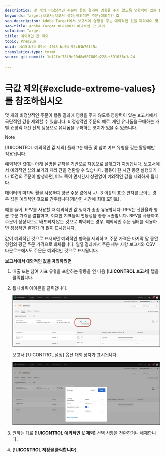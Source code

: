 ```yaml
---
description: 몇 개의 비정상적인 주문이 활동 결과에 영향을 주지 않도록 영향력이 있는 보고서에서 극단적인 값을 제외할 수 있습니다. 비정상적인 주문의 예로, 개인 유니폼을 구매하는 개별 쇼핑객 대신 전체 팀용으로 유니폼을 구매하는 코치가 있을 수 있습니다.
keywords: Target;보고서;보고서 설정;예외적인 주문;예외적인 값
seo-description: Adobe Target에서 보고서에 영향을 주는 예외적인 값을 제외하여 몇 가지 비정상적인 주문이 활동 결과에 영향을 주지 않습니다. 비정상적인 주문의 예로, 개인 유니폼을 구매하는 개별 쇼핑객 대신 전체 팀용으로 유니폼을 구매하는 코치가 있을 수 있습니다.
seo-title: Adobe Target 보고서에서 예외적인 값 제외
solution: Target
title: 예외적인 값 제외
topic: Premium
uuid: bb151b54-09ef-40b5-bc04-95c61b761f5a
translation-type: tm+mt
source-git-commit: 1df7fbf78f9e20d8a907809b228ed591036c1a24

---
```



# 극값 제외{#exclude-extreme-values}를 참조하십시오

몇 개의 비정상적인 주문이 활동 결과에 영향을 주지 않도록 영향력이 있는 보고서에서 극단적인 값을 제외할 수 있습니다. 비정상적인 주문의 예로, 개인 유니폼을 구매하는 개별 쇼핑객 대신 전체 팀용으로 유니폼을 구매하는 코치가 있을 수 있습니다.

>[!NOTE]
>
>[!UICONTROL 예외적인 값 제외] 플래그는 매출 및 참여 지표 유형을 갖는 활동에만 적용됩니다.

예외적인 값에는 아래 설명된 규칙을 기반으로 자동으로 플래그가 지정됩니다. 보고서에서 예외적인 값의 보기와 제외 간을 전환할 수 있습니다. 활동이 한 시간 동안 실행되거나 15건의 주문이 발생하면, 어느 쪽이 먼저인지 상관없이 예외적인 값을 제외하게 됩니다.

데이터의 마지막 월을 사용하여 평균 주문 값에서 +/- 3 이상의 표준 편차를 보이는 경우 값은 예외적인 것으로 간주됩니다(계산한 시간에 최대 포인트).

예를 들어, RPV를 사용할 때 예외적인 값 필터가 종종 유용합니다. RPV는 전환율과 평균 주문 가격을 결합하고, 이러한 지표들의 변동성을 종종 노출합니다. RPV를 사용하고 주문이 정상적으로 배포되지 않는 것으로 파악되는 경우, 예외적인 주문 필터를 적용하면 정상적인 결과가 더 많이 표시됩니다.

값이 예외적인 것으로 표시되면 예외적인 항목을 제외하고, 주문 가격은 마지막 달 동안 경험의 평균 주문 가격으로 대체됩니다. 일일 결과에서 주문 세부 사항 보고서와 CSV 다운로드에서도 주문은 예외적인 것으로 표시됩니다.

**보고서에서 예외적인 값을 제외하려면**

1. 매출 또는 참여 지표 유형을 포함하는 활동을 연 다음 **[!UICONTROL 보고서]** 탭을 클릭합니다.
1. 톱니바퀴 아이콘을 클릭합니다.

   ![보고서 설정](/help/c-reports/c-report-settings/assets/report-settings-gear-icon.png)

   보고서 [!UICONTROL 설정] 옵션 대화 상자가 표시됩니다.

   ![단계 결과](assets/exclude_extreme_values.png)

1. 원하는 대로 **[!UICONTROL 예외적인 값 제외]** 선택 사항을 전환하거나 해제합니다.
1. **[!UICONTROL 저장을 클릭합니다]**.
